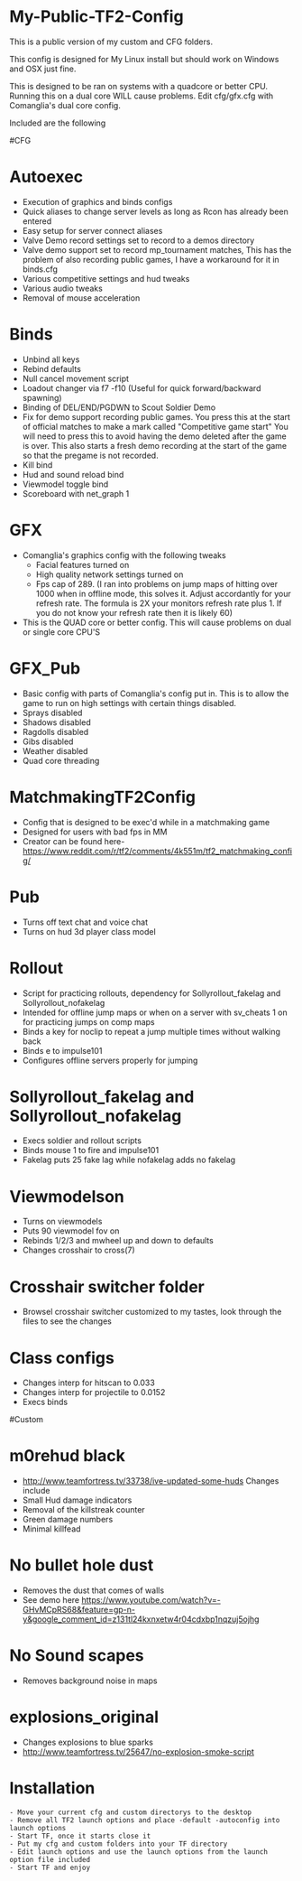 # My-Public-TF2-Config
This is a public version of my custom and CFG folders.

This config is designed for My Linux install but should work on Windows
and OSX just fine.

This is designed to be ran on systems with a quadcore or better CPU.
Running this on a dual core WILL cause problems. Edit cfg/gfx.cfg with
Comanglia's dual core config.

Included are the following

#CFG

# Autoexec
- Execution of graphics and binds configs
- Quick aliases to change server levels as long as Rcon has already been entered
- Easy setup for server connect aliases
- Valve Demo record settings set to record to a demos directory
- Valve demo support set to record mp_tournament matches, This has the problem of also recording public games, I have a workaround for it in binds.cfg
- Various competitive settings and hud tweaks
- Various audio tweaks
- Removal of mouse acceleration

# Binds
- Unbind all keys
- Rebind defaults
- Null cancel movement script
- Loadout changer via f7 -f10 (Useful for quick forward/backward spawning)
- Binding of DEL/END/PGDWN to Scout Soldier Demo
- Fix for demo support recording public games. You press this at the start of official matches to make a mark called "Competitive game start" You will need to press this to avoid having the demo deleted after the game is over. This also starts a fresh demo recording at the start of the game so that the pregame is not recorded.
- Kill bind
- Hud and sound reload bind
- Viewmodel toggle bind
- Scoreboard with net_graph 1

# GFX
- Comanglia's graphics config with the following tweaks
    - Facial features turned on
    - High quality network settings turned on
    - Fps cap of 289. (I ran into problems on jump maps of hitting over 1000 when in offline mode, this solves it. Adjust accordantly for your refresh rate. The formula is 2X your monitors refresh rate plus 1. If you do not know your refresh rate then it is likely 60)
- This is the QUAD core or better config. This will cause problems on dual or single core CPU'S

# GFX_Pub
- Basic config with parts of Comanglia's config put in. This is to allow the game to run on high settings with certain things disabled.
- Sprays disabled
- Shadows disabled
- Ragdolls disabled
- Gibs disabled
- Weather disabled
- Quad core threading

# MatchmakingTF2Config
- Config that is designed to be exec'd while in a matchmaking game
- Designed for users with bad fps in MM
- Creator can be found here- https://www.reddit.com/r/tf2/comments/4k551m/tf2_matchmaking_config/

# Pub
- Turns off text chat and voice chat
- Turns on hud 3d player class model

# Rollout
- Script for practicing rollouts, dependency for Sollyrollout_fakelag and Sollyrollout_nofakelag
- Intended for offline jump maps or when on a server with sv_cheats 1 on for practicing jumps on comp maps
- Binds a key for noclip to repeat a jump multiple times without walking back
- Binds e to impulse101
- Configures offline servers properly for jumping

# Sollyrollout_fakelag and Sollyrollout_nofakelag
- Execs soldier and rollout scripts
- Binds mouse 1 to fire and impulse101
- Fakelag puts 25 fake lag while nofakelag adds no fakelag

# Viewmodelson
- Turns on viewmodels
- Puts 90 viewmodel fov on
- Rebinds 1/2/3 and mwheel up and down to defaults
- Changes crosshair to cross(7)

# Crosshair switcher folder
- Browsel crosshair switcher customized to my tastes, look through the files to see the changes

# Class configs
- Changes interp for hitscan to 0.033
- Changes interp for projectile to 0.0152
- Execs binds

#Custom


# m0rehud black
- http://www.teamfortress.tv/33738/ive-updated-some-huds
Changes include
- Small Hud damage indicators
- Removal of the killstreak counter
- Green damage numbers
- Minimal killfead

# No bullet hole dust
- Removes the dust that comes of walls
- See demo here https://www.youtube.com/watch?v=-GHvMCpRS68&feature=gp-n-y&google_comment_id=z131tl24kxnxetw4r04cdxbp1nqzuj5ojhg

# No Sound scapes
- Removes background noise in maps

# explosions_original
- Changes explosions to blue sparks
- http://www.teamfortress.tv/25647/no-explosion-smoke-script

# Installation
```
- Move your current cfg and custom directorys to the desktop
- Remove all TF2 launch options and place -default -autoconfig into launch options
- Start TF, once it starts close it
- Put my cfg and custom folders into your TF directory
- Edit launch options and use the launch options from the launch option file included
- Start TF and enjoy
```
